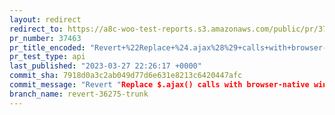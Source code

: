 ```yaml
---
layout: redirect
redirect_to: https://a8c-woo-test-reports.s3.amazonaws.com/public/pr/37463/api/index.html
pr_number: 37463
pr_title_encoded: "Revert+%22Replace+%24.ajax%28%29+calls+with+browser-native+window.fetch%28%29+calls.%22"
pr_test_type: api
last_published: "2023-03-27 22:26:17 +0000"
commit_sha: 7918d0a3c2ab049d77d6e631e8213c6420447afc
commit_message: "Revert "Replace $.ajax() calls with browser-native window.fetch() cal…"
branch_name: revert-36275-trunk
---
```

